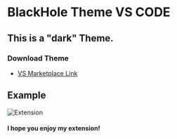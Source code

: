# BlackHole Theme VS CODE
## This is a "dark" Theme.

### Download Theme
* [VS Marketplace Link](https://marketplace.visualstudio.com/items?itemName=depulpo-theme.depulpo-theme)

## Example

![Extension](https://user-images.githubusercontent.com/67032207/134103585-2aa305f4-214e-46db-b8f4-07aa659fbce7.PNG)

#### I hope you enjoy my extension!
